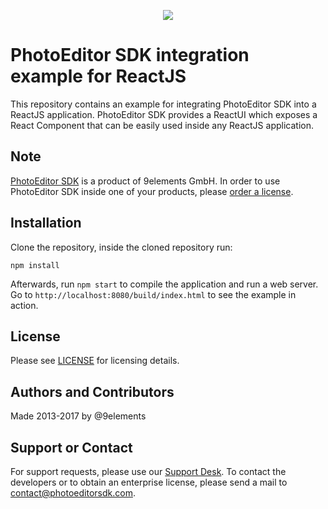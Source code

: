 <p align="center">
  <img src="http://static.photoeditorsdk.com/logo.png" />
</p>

# PhotoEditor SDK integration example for ReactJS

This repository contains an example for integrating PhotoEditor SDK into a ReactJS application.
PhotoEditor SDK provides a ReactUI which exposes a React Component that can be easily used inside
any ReactJS application.

## Note

[PhotoEditor SDK](https://www.photoeditorsdk.com/?utm_campaign=Projects&utm_source=Github&utm_medium=Side_Projects&utm_content=React-Demo)
is a product of 9elements GmbH. In order to use PhotoEditor SDK inside one of your products, please
[order a license](https://www.photoeditorsdk.com/pricing#contact/?utm_campaign=Projects&utm_source=Github&utm_medium=Side_Projects&utm_content=React-Demo).

## Installation

Clone the repository, inside the cloned repository run:

`npm install`

Afterwards, run `npm start` to compile the application and run a web server. Go to
`http://localhost:8080/build/index.html` to see the example in action.

## License

Please see [LICENSE](https://github.com/imgly/pesdk-html5-rails/blob/master/LICENSE.md) for licensing details.

## Authors and Contributors

Made 2013-2017 by @9elements

## Support or Contact

For support requests, please use our [Support Desk](https://support.photoeditorsdk.com). To contact
the developers or to obtain an enterprise license, please send a mail to contact@photoeditorsdk.com.

